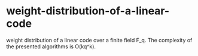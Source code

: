 # weight-distribution-of-a-linear-code
weight distribution of a linear code over a finite field F_q. The complexity of the presented algorithms is O(kq^k).
